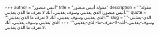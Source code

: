 +++
author = "أنيس منصور"
title = "مقولة أنيس منصور"
description = '''مقولة أنيس منصور: الذي يعذبني وسوف يعذبني، أنك لا تعرف ما الذي يعذبني.'''
quote = '''الذي يعذبني وسوف يعذبني، أنك لا تعرف ما الذي يعذبني.'''
slug = '''الذي-يعذبني-وسوف-يعذبني،-أنك-لا-تعرف-ما-الذي-يعذبني'''
+++
الذي يعذبني وسوف يعذبني، أنك لا تعرف ما الذي يعذبني.
